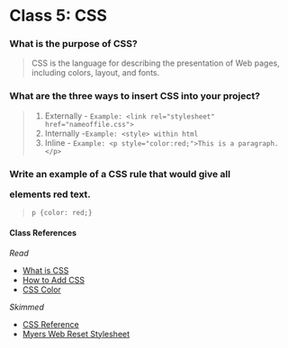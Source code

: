 # Class 5: CSS

### What is the purpose of CSS?
> CSS is the language for describing the presentation of Web pages, including colors, layout, and fonts.

### What are the three ways to insert CSS into your project?
> 1. Externally - `Example: <link rel="stylesheet" href="nameoffile.css">`
> 2. Internally -`Example: <style> within html`
> 3. Inline - `Example: <p style="color:red;">This is a paragraph.</p>`

### Write an example of a CSS rule that would give all <p> elements red text.
> `p {color: red;}`

#### Class References

*Read*

- [What is CSS](https://developer.mozilla.org/en-US/docs/Learn/CSS/First_steps/What_is_CSS)
- [How to Add CSS](https://www.w3schools.com/css/css_howto.asp)
- [CSS Color](https://www.w3schools.com/cssref/pr_text_color.asp)

*Skimmed*

- [CSS Reference](https://developer.mozilla.org/en-US/docs/Web/CSS/Reference)
- [Myers Web Reset Stylesheet](https://meyerweb.com/eric/tools/css/reset/)


